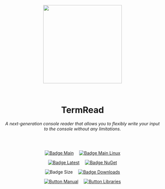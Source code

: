 
<div align = center>

<br>
<br>
    
<img
  src = 'https://cdn.jsdelivr.net/gh/Aptivi/TermRead@main/TermRead/OfficialAppIcon-TermRead-512.png'
  width = 256
  align = center
/>

<br>

# TermRead
    
*A next-generation console reader that allows you to flexibly write your input to the console without any limitations.*

<br>
<br>

[![Badge Main]][Main]   
[![Badge Main Linux]][Main Linux]

[![Badge Latest]][Latest]   
[![Badge NuGet]][NuGet]

![Badge Size]   
[![Badge Downloads]][Releases]

[![Button Manual]][Manual]   
[![Button Libraries]][Libraries]

</div>
    
<br>

</div>


<!----------------------------------------------------------------------------->

[Releases]: https://github.com/Aptivi/TermRead/releases
[Latest]: https://github.com/Aptivi/TermRead/releases/latest
[NuGet]: https://www.nuget.org/packages/TermRead/

[Main]: https://github.com/Aptivi/TermRead/actions/workflows/build-win.yml
[Main Linux]: https://github.com/Aptivi/TermRead/actions/workflows/build-linux.yml

[Libraries]: https://aptivi.gitbook.io/termread-manual/project-dependencies
[Manual]: https://aptivi.gitbook.io/termread-manual/

<!----------------------------------[ Badges ]--------------------------------->

[Badge Downloads]: https://img.shields.io/github/downloads/Aptivi/TermRead/total?color=217346&label=Downloads&style=for-the-badge&logoColor=white&logo=DocuSign&labelColor=2d9d5f
[Badge Latest]: https://img.shields.io/github/v/release/Aptivi/TermRead?color=212121&include_prereleases&label=github&style=for-the-badge&logoColor=white&logo=AzureArtifacts&labelColor=303030
[Badge NuGet]: https://img.shields.io/nuget/vpre/TermRead?color=012f52&style=for-the-badge&logoColor=white&logo=NuGet&labelColor=004880
[Badge Size]: https://img.shields.io/github/repo-size/Aptivi/TermRead?color=bb4a28&label=size&logoColor=white&style=for-the-badge&logo=GoogleAnalytics&labelColor=E85C33

[Badge Main]: https://github.com/Aptivi/TermRead/actions/workflows/build-win.yml/badge.svg
[Badge Main Linux]: https://github.com/Aptivi/TermRead/actions/workflows/build-linux.yml/badge.svg


<!---------------------------------[ Buttons ]--------------------------------->

[Button Libraries]: https://img.shields.io/badge/Libraries-EA8220?style=for-the-badge&logoColor=white&logo=AzureArtifacts
[Button Manual]: https://img.shields.io/badge/Docs-blueviolet?style=for-the-badge&logoColor=white&logo=GitBook
